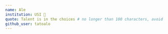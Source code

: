 ```yaml
---
name: Ale
institution: USI 🚩
quote: Talent is in the choices # no longer than 100 characters, avoid using quotes(") to guarantee the format remains the same.
github_user: tatoalo
---
```


